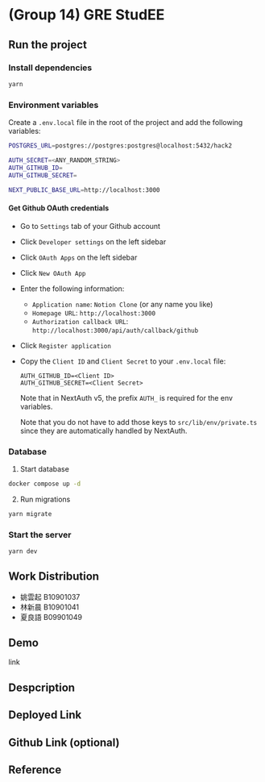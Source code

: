 # (Group 14) GRE StudEE

## Run the project

### Install dependencies

```bash
yarn
```

### Environment variables

Create a `.env.local` file in the root of the project and add the following variables:

```bash
POSTGRES_URL=postgres://postgres:postgres@localhost:5432/hack2

AUTH_SECRET=<ANY_RANDOM_STRING>
AUTH_GITHUB_ID=
AUTH_GITHUB_SECRET=

NEXT_PUBLIC_BASE_URL=http://localhost:3000
```

#### Get Github OAuth credentials

- Go to `Settings` tab of your Github account
- Click `Developer settings` on the left sidebar
- Click `OAuth Apps` on the left sidebar
- Click `New OAuth App`
- Enter the following information:
  - `Application name`: `Notion Clone` (or any name you like)
  - `Homepage URL`: `http://localhost:3000`
  - `Authorization callback URL`: `http://localhost:3000/api/auth/callback/github`
- Click `Register application`
- Copy the `Client ID` and `Client Secret` to your `.env.local` file:

  ```text
  AUTH_GITHUB_ID=<Client ID>
  AUTH_GITHUB_SECRET=<Client Secret>
  ```

  Note that in NextAuth v5, the prefix `AUTH_` is required for the env variables.

  Note that you do not have to add those keys to `src/lib/env/private.ts` since they are automatically handled by NextAuth.

### Database

1. Start database

```bash
docker compose up -d
```

2. Run migrations

```bash
yarn migrate
```

### Start the server

```bash
yarn dev
```

## Work Distribution
- 姚雲起 B10901037
- 林新晨 B10901041
- 夏良語 B09901049

## Demo 
link

## Despcription

## Deployed Link

## Github Link (optional)

## Reference
